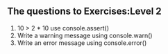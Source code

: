 ## The questions to Exercises:Level 2

1. 10 > 2 * 10 use console.assert()
2. Write a warning message using console.warn()
3. Write an error message using console.error()